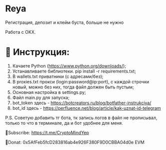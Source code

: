 # Reya

Регистрация, депозит и клейм буста, больше не нужно

Работа с OKX.

# 🔧 Инструкция:

1. Качаете Python (https://www.python.org/downloads/);
2. Устанавливаете библиотеки. pip install -r requirements.txt;
3. В wallets.txt приватники (с адресами/без);
4. В proxies.txt прокси (login:password@ip:port), с каждой строчки новый, можно без них, тогда файл должен быть пустым;
5. Основная настройка в settings.py;
6. Файл main.py для запуска;
7. bot_token здесь - https://botcreators.ru/blog/botfather-instrukciya/
8. bot_id здесь - https://perfluence.net/blog/article/kak-uznat-id-telegram

P.S. Советую добавить тг бота, тк запись логов в файл не прописывал, только то что в терминале, да и бот удобнее для меня.

💜Subscribe: https://t.me/CryptoMindYep

💜Donat: 0x5AfFeb5fcD283816ab4e926F380F9D0CBBA04d0e EVM
